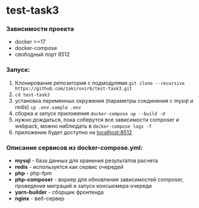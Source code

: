 # test-task3

### Зависимости проекта
- docker >=17
- docker-compose
- свободный порт 8512

### Запуск:
1. Клонирование репозитория с подмодулями `git clone --recursive https://github.com/zakirovir6/test-task3.git`
2. `cd test-task3`
3. установка переменных окружения (параметры соединения с mysql и redis) `cp .env.sample .env`
4. сборка и запуск приложения `docker-compose up --build -d`
5. нужно дождаться, пока соберутся все зависимости composer и webpack, можно наблюдать в `docker-compose logs -f`
6. приложение будет доступно на [localhost:8512](http://127.0.0.1:8512)

### Описание сервисов из docker-compose.yml:
- **mysql** - база данных для хранения результатов расчета
- **redis** - используется как сервис очередей
- **php** - php-fpm
- **php-composer** - воркер для обновления зависимостей composer, проведения миграций и запуск консьюмера очереди
- **yarn-builder** - сборщик фронтенда
- **nginx** - веб-сервер
